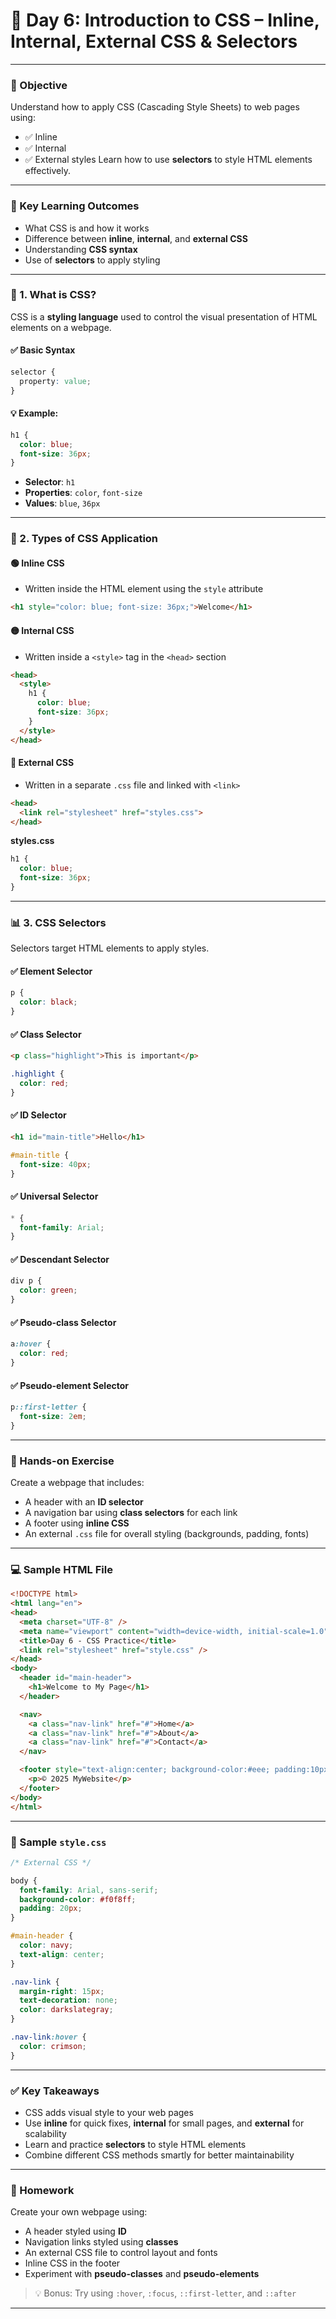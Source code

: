 # 📘 Day 6: Introduction to CSS – Inline, Internal, External CSS & Selectors

---

### 🎯 Objective

Understand how to apply CSS (Cascading Style Sheets) to web pages using:
- ✅ Inline
- ✅ Internal
- ✅ External styles
Learn how to use **selectors** to style HTML elements effectively.

---

### 🔹 Key Learning Outcomes

- What CSS is and how it works
- Difference between **inline**, **internal**, and **external CSS**
- Understanding **CSS syntax**
- Use of **selectors** to apply styling

---

### 🧠 1. What is CSS?

CSS is a **styling language** used to control the visual presentation of HTML elements on a webpage.

#### ✅ Basic Syntax
```css
selector {
  property: value;
}
```

#### 💡 Example:
```css
h1 {
  color: blue;
  font-size: 36px;
}
```

- **Selector**: `h1`
- **Properties**: `color`, `font-size`
- **Values**: `blue`, `36px`

---

### 🎨 2. Types of CSS Application

#### 🟢 Inline CSS
- Written inside the HTML element using the `style` attribute
```html
<h1 style="color: blue; font-size: 36px;">Welcome</h1>
```

#### 🟡 Internal CSS
- Written inside a `<style>` tag in the `<head>` section
```html
<head>
  <style>
    h1 {
      color: blue;
      font-size: 36px;
    }
  </style>
</head>
```

#### 🔵 External CSS
- Written in a separate `.css` file and linked with `<link>`
```html
<head>
  <link rel="stylesheet" href="styles.css">
</head>
```
**styles.css**
```css
h1 {
  color: blue;
  font-size: 36px;
}
```

---

### 📊 3. CSS Selectors

Selectors target HTML elements to apply styles.

#### ✅ Element Selector
```css
p {
  color: black;
}
```

#### ✅ Class Selector
```html
<p class="highlight">This is important</p>
```
```css
.highlight {
  color: red;
}
```

#### ✅ ID Selector
```html
<h1 id="main-title">Hello</h1>
```
```css
#main-title {
  font-size: 40px;
}
```

#### ✅ Universal Selector
```css
* {
  font-family: Arial;
}
```

#### ✅ Descendant Selector
```css
div p {
  color: green;
}
```

#### ✅ Pseudo-class Selector
```css
a:hover {
  color: red;
}
```

#### ✅ Pseudo-element Selector
```css
p::first-letter {
  font-size: 2em;
}
```

---

### 🔧 Hands-on Exercise

Create a webpage that includes:
- A header with an **ID selector**
- A navigation bar using **class selectors** for each link
- A footer using **inline CSS**
- An external `.css` file for overall styling (backgrounds, padding, fonts)

---

### 💻 Sample HTML File
```html
<!DOCTYPE html>
<html lang="en">
<head>
  <meta charset="UTF-8" />
  <meta name="viewport" content="width=device-width, initial-scale=1.0" />
  <title>Day 6 - CSS Practice</title>
  <link rel="stylesheet" href="style.css" />
</head>
<body>
  <header id="main-header">
    <h1>Welcome to My Page</h1>
  </header>

  <nav>
    <a class="nav-link" href="#">Home</a>
    <a class="nav-link" href="#">About</a>
    <a class="nav-link" href="#">Contact</a>
  </nav>

  <footer style="text-align:center; background-color:#eee; padding:10px;">
    <p>© 2025 MyWebsite</p>
  </footer>
</body>
</html>
```

---

### 🎨 Sample `style.css`
```css
/* External CSS */

body {
  font-family: Arial, sans-serif;
  background-color: #f0f8ff;
  padding: 20px;
}

#main-header {
  color: navy;
  text-align: center;
}

.nav-link {
  margin-right: 15px;
  text-decoration: none;
  color: darkslategray;
}

.nav-link:hover {
  color: crimson;
}
```

---

### ✅ Key Takeaways

- CSS adds visual style to your web pages
- Use **inline** for quick fixes, **internal** for small pages, and **external** for scalability
- Learn and practice **selectors** to style HTML elements
- Combine different CSS methods smartly for better maintainability

---

### 📝 Homework

Create your own webpage using:
- A header styled using **ID**
- Navigation links styled using **classes**
- An external CSS file to control layout and fonts
- Inline CSS in the footer
- Experiment with **pseudo-classes** and **pseudo-elements**

> 💡 Bonus: Try using `:hover`, `:focus`, `::first-letter`, and `::after`

---

